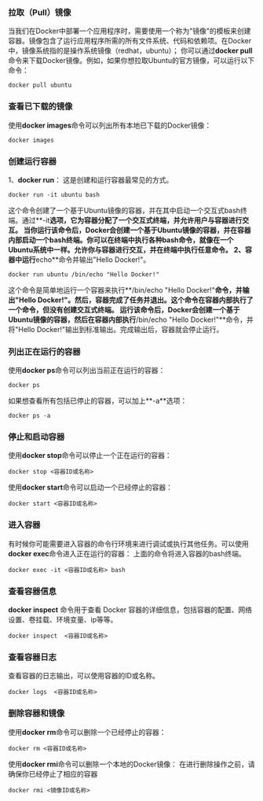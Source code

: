 ### 拉取（Pull）镜像
当我们在Docker中部署一个应用程序时，需要使用一个称为"镜像"的模板来创建容器。镜像包含了运行应用程序所需的所有文件系统、代码和依赖项。在Docker中，镜像系统指的是操作系统镜像（redhat，ubuntu）；
你可以通过**docker pull**命令来下载Docker镜像。例如，如果你想拉取Ubuntu的官方镜像，可以运行以下命令：
```
docker pull ubuntu
```
### 查看已下载的镜像
使用**docker images**命令可以列出所有本地已下载的Docker镜像：
```
docker images
```
### 创建运行容器
1、**docker run**： 这是创建和运行容器最常见的方式。
```
docker run -it ubuntu bash
```
这个命令创建了一个基于Ubuntu镜像的容器，并在其中启动一个交互式bash终端。通过**-it**选项，它为容器分配了一个交互式终端，并允许用户与容器进行交互。
当你运行该命令后，Docker会创建一个基于Ubuntu镜像的容器，并在容器内部启动一个bash终端。你可以在终端中执行各种bash命令，就像在一个Ubuntu系统中一样。允许你与容器进行交互，并在终端中执行任意命令。
2、容器中运行**echo**命令并输出"Hello Docker!"。
```
docker run ubuntu /bin/echo "Hello Docker!"
```
这个命令是简单地运行一个容器来执行**/bin/echo "Hello Docker!"**命令，并输出"Hello Docker!"。然后，容器完成了任务并退出。这个命令在容器内部执行了一个命令，但没有创建交互式终端。
运行该命令后，Docker会创建一个基于Ubuntu镜像的容器，然后在容器内部执行**/bin/echo "Hello Docker!"**命令，并将"Hello Docker!"输出到标准输出。完成输出后，容器就会停止运行。
### 列出正在运行的容器
使用**docker ps**命令可以列出当前正在运行的容器：
```
docker ps
```
如果想查看所有包括已停止的容器，可以加上**-a**选项：
```
docker ps -a
```
### 停止和启动容器
使用**docker stop**命令可以停止一个正在运行的容器：
```
docker stop <容器ID或名称>
```
使用**docker start**命令可以启动一个已经停止的容器：
```
docker start <容器ID或名称>
```
### 进入容器
有时候你可能需要进入容器的命令行环境来进行调试或执行其他任务。可以使用**docker exec**命令进入正在运行的容器：
上面的命令将进入容器的bash终端。
```
docker exec -it <容器ID或名称> bash
```
### 查看容器信息
**docker inspect** 命令用于查看 Docker 容器的详细信息，包括容器的配置、网络设置、卷挂载、环境变量、ip等等。
```
docker inspect  <容器ID或名称>
```
### 查看容器日志
查看容器的日志输出，可以使用容器的ID或名称。
```
docker logs  <容器ID或名称>
```
### 删除容器和镜像
使用**docker rm**命令可以删除一个已经停止的容器：
```
docker rm <容器ID或名称>
```
使用**docker rmi**命令可以删除一个本地的Docker镜像：
在进行删除操作之前，请确保你已经停止了相应的容器
```
docker rmi <镜像ID或名称>
```
